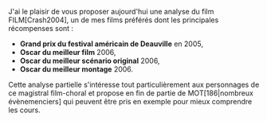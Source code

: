 
J'ai le plaisir de vous proposer aujourd'hui une analyse du film FILM[Crash2004], un de mes films préférés dont les principales récompenses sont :

* **Grand prix du festival américain de Deauville** en 2005,
* **Oscar du meilleur film** 2006,
* **Oscar du meilleur scénario original** 2006,
* **Oscar du meilleur montage** 2006.

Cette analyse partielle s'intéresse tout particulièrement aux personnages de ce magistral film-choral et propose en fin de partie de MOT[186|nombreux évènemenciers] qui peuvent être pris en exemple pour mieux comprendre les cours.
